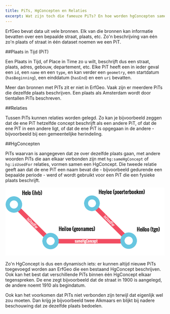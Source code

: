 ```yaml
---
title: PiTs, HgConcepten en Relaties
excerpt: Wat zijn toch die fameuze PiTs? En hoe worden hgConcepten samengesteld? Hoe zit, kortom, de ErfGeo data in elkaar?
---
```


ErfGeo bevat data uit vele bronnen. Elk van die bronnen kan informatie bevatten over een bepaalde straat, plaats, etc. Zo'n beschrijving van één zo'n plaats of straat in één dataset noemen we een PiT.

##Plaats in Tijd (PiT)

Een Plaats in Tijd, of Place in Time zo u wilt, beschrijft dus een straat, plaats, adres, gebouw, departement, etc. Elke PiT heeft een in ieder geval een `id`, een `name` en een `type`, en kan verder een `geometry`, een startdatum (`hasBeginning`), een einddatum (`hasEnd`) en een `uri` bevatten.

Meer dan bronnen met PiTs zit er niet in ErfGeo. Vaak zijn er meerdere PiTs die dezelfde plaats beschrijven. Een plaats als Amsterdam wordt door tientallen PiTs beschreven.

##Relaties

Tussen PiTs kunnen relaties worden gelegd. Zo kan je bijvoorbeeld zeggen dat de ene PiT hetzelfde concept beschrijft als een andere PiT, of dat de ene PiT in een andere ligt, of dat de ene PiT is opgegaan in de andere - bijvoorbeeld bij een gemeentelijke herindeling.

##HgConcepten

PiTs waarvan is aangegeven dat ze over dezelfde plaats gaan, met andere woorden PiTs die aan elkaar verbonden zijn met `hg:sameHgConcept` of `hg:isUsedFor` relaties, vormen samen een HgConcept. Die tweede relatie geeft aan dat de ene PiT een naam bevat die - bijvoorbeeld gedurende een bepaalde periode - werd of wordt gebruikt voor een PiT die een fysieke plaats beschrijft.

![Het HgConcept Heiloo](/images/klont.png)

Zo'n HgConcept is dus een dynamisch iets: er kunnen altijd nieuwe PiTs toegevoegd worden aan ErfGeo die een bestaand HgConcept beschrijven. Ook kan het best dat verschillende PiTs binnen één HgConcept elkaar tegenspreken. De ene zegt bijvoorbeeld dat de straat in 1900 is aangelegd, de andere noemt 1910 als begindatum.

Ook kan het voorkomen dat PiTs niet verbonden zijn terwijl dat eigenlijk wel zou moeten. Dan krijg je bijvoorbeeld twee Alkmaars en blijkt bij nadere beschouwing dat ze dezelfde plaats bedoelen.
